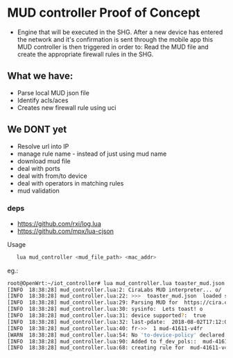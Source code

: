 


# MUD controller Proof of Concept
 * Engine that will be executed in the SHG. After a new device has entered the network and it's confirmation is sent through the mobile app this MUD controller is then triggered in order to: Read the MUD file and create the appropriate firewall rules in the SHG.
 
 
## What we have: 
   * Parse local MUD json file 
   * Identify acls/aces
   * Creates new firewall rule using uci
   
## We DONT yet
   * Resolve url into IP 
   * manage rule name - instead of just using mud name 
   * download mud file
   * deal with ports
   * deal with from/to device 
   * deal with operators in matching rules
   * mud validation

### deps
 * https://github.com/rxi/log.lua
 * https://github.com/mpx/lua-cjson   
   
Usage   
```bash
   lua mud_controller <mud_file_path> <mac_addr>
```
   
eg.:
```bash
root@OpenWrt:~/iot_controller# lua mud_controller.lua toaster_mud.json '08:00:27:13:89:9E'
[INFO  18:38:28] mud_controller.lua:2: CiraLabs MUD interpreter... o/
[INFO  18:38:28] mud_controller.lua:22: >>>  toaster_mud.json  loaded successfully!
[INFO  18:38:28] mud_controller.lua:29: Parsing MUD for  https://cira.ca/mud/ciratoaster
[INFO  18:38:28] mud_controller.lua:30: sysinfo:  Lets toast! o
[INFO  18:38:28] mud_controller.lua:31: device supported?:  true
[INFO  18:38:28] mud_controller.lua:32: last-pdate:  2018-08-02T17:12:07+02:00
[INFO  18:38:28] mud_controller.lua:40: fr->>  1 mud-41611-v4fr
[WARN  18:38:28] mud_controller.lua:54: No 'to-device-policy' declared.
[INFO  18:38:28] mud_controller.lua:90: Added to f_dev_pols::  mud-41611-v4fr
[INFO  18:38:28] mud_controller.lua:68: creating rule for  mud-41611-v4fr
```
